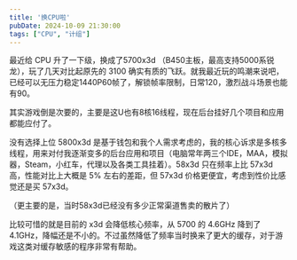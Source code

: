```yaml
---
title: '换CPU啦'
pubDate: 2024-10-09 21:30:00
tags: ["CPU", "计组"]
---
```

最近给 CPU 升了一下级，换成了5700x3d <small-text>（B450主板，最高支持5000系锐龙）</small-text>，玩了几天对比起原先的 3100 确实有质的飞跃。就我最近玩的鸣潮来说吧，已经可以无压力稳定1440P60帧了，解锁帧率限制，日常120，激烈战斗场景也能有90。

其实游戏倒是次要的，主要是这U也有8核16线程，现在后台挂好几个项目和应用都能应付了。

没有选择上位 5800x3d 是基于钱包和我个人需求考虑的，我的核心诉求是多核多线程，用来对付我逐渐变多的后台应用和项目<small-text>（电脑常年两三个IDE，MAA，模拟器，Steam，小红车，代理以及各类工具挂着）</small-text>。58x3d 只在频率上比 57x3d 高，性能对比上大概是 5% 左右的差距，但 57x3d 价格更便宜，考虑到性价比感觉还是买 57x3d。  

<small-text>（更主要的是，当时58x3d已经没有多少正常渠道售卖的散片了）</small-text>  

比较可惜的就是目前的 x3d 会降低核心频率，从 5700 的 4.6GHz 降到了 4.1GHz，降幅还是不小的。不过虽然降低了频率当时换来了更大的缓存，对于游戏这类对缓存敏感的程序非常有帮助。

<!-- 再来讲一下，x3d带来的 L3 缓存提升从 5700 的 16MB 提升到了 57x3d 的 96MB，有不少人说，L3 的性能不如L1和L2，所以提升这么大的 L3 缓存没啥用。  
确实，L3 的性能确实不如 L1 和 L2，毕竟这俩是放在每个CPU核心内的，而 L3 则是所有CPU核心共享的。而越离CPU近就越小，速度也越快，越离CPU远，速度也越慢。 -->
